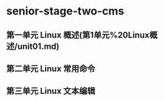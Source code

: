 # senior-stage-two-cms
## 第一单元 Linux 概述(第1单元%20Linux概述/unit01.md)
## 第二单元 Linux 常用命令
## 第三单元 Linux 文本编辑
